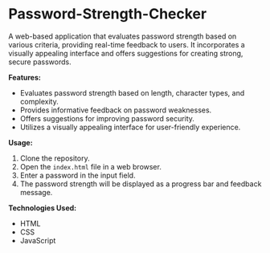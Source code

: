 # Password-Strength-Checker
A web-based application that evaluates password strength based on various criteria, providing real-time feedback to users. It incorporates a visually appealing interface and offers suggestions for creating strong, secure passwords.

**Features:**
* Evaluates password strength based on length, character types, and complexity.
* Provides informative feedback on password weaknesses.
* Offers suggestions for improving password security.
* Utilizes a visually appealing interface for user-friendly experience.

**Usage:**
1. Clone the repository.
2. Open the `index.html` file in a web browser.
3. Enter a password in the input field.
4. The password strength will be displayed as a progress bar and feedback message.

**Technologies Used:**
* HTML
* CSS
* JavaScript
